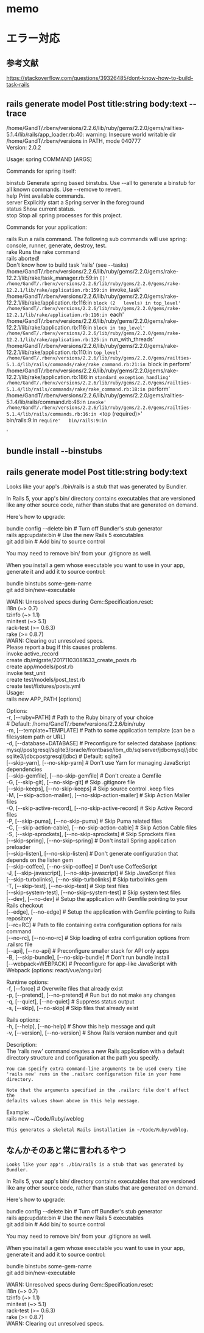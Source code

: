 # memo

# エラー対応
## 参考文献
https://stackoverflow.com/questions/39326485/dont-know-how-to-build-task-rails

## rails generate model Post title:string body:text --trace
/home/GandT/.rbenv/versions/2.2.6/lib/ruby/gems/2.2.0/gems/railties-5.1.4/lib/rails/app_loader.rb:40: warning: Insecure world writable dir /home/GandT/.rbenv/versions in PATH, mode 040777  
Version: 2.0.2  

Usage: spring COMMAND [ARGS]  

Commands for spring itself:  

  binstub         Generate spring based binstubs. Use --all to generate a binstub for all known commands. Use   --remove to revert.  
  help            Print available commands.  
  server          Explicitly start a Spring server in the foreground    
  status          Show current status.  
  stop            Stop all spring processes for this project.  
  
Commands for your application:  
  
  rails           Run a rails command. The following sub commands will use spring: console, runner, generate,   destroy, test.  
  rake            Runs the rake command  
rails aborted!  
Don't know how to build task 'rails' (see --tasks)  
/home/GandT/.rbenv/versions/2.2.6/lib/ruby/gems/2.2.0/gems/rake-12.2.1/lib/rake/task_manager.rb:59:in `[]'  
/home/GandT/.rbenv/versions/2.2.6/lib/ruby/gems/2.2.0/gems/rake-12.2.1/lib/rake/application.rb:159:in `invoke_task'  
/home/GandT/.rbenv/versions/2.2.6/lib/ruby/gems/2.2.0/gems/rake-12.2.1/lib/rake/application.rb:116:in `block (2   levels) in top_level'  
/home/GandT/.rbenv/versions/2.2.6/lib/ruby/gems/2.2.0/gems/rake-12.2.1/lib/rake/application.rb:116:in `each'  
/home/GandT/.rbenv/versions/2.2.6/lib/ruby/gems/2.2.0/gems/rake-12.2.1/lib/rake/application.rb:116:in `block in top_level'
/home/GandT/.rbenv/versions/2.2.6/lib/ruby/gems/2.2.0/gems/rake-12.2.1/lib/rake/application.rb:125:in `run_with_threads'  
/home/GandT/.rbenv/versions/2.2.6/lib/ruby/gems/2.2.0/gems/rake-12.2.1/lib/rake/application.rb:110:in `top_level'  
/home/GandT/.rbenv/versions/2.2.6/lib/ruby/gems/2.2.0/gems/railties-5.1.4/lib/rails/commands/rake/rake_command.rb:21:in `block in perform'  
/home/GandT/.rbenv/versions/2.2.6/lib/ruby/gems/2.2.0/gems/rake-12.2.1/lib/rake/application.rb:186:in `standard_exception_handling'  
/home/GandT/.rbenv/versions/2.2.6/lib/ruby/gems/2.2.0/gems/railties-5.1.4/lib/rails/commands/rake/rake_command.rb:18:in `perform'  
/home/GandT/.rbenv/versions/2.2.6/lib/ruby/gems/2.2.0/gems/railties-5.1.4/lib/rails/command.rb:46:in `invoke'  
/home/GandT/.rbenv/versions/2.2.6/lib/ruby/gems/2.2.0/gems/railties-5.1.4/lib/rails/commands.rb:16:in `<top (required)>'  
bin/rails:9:in `require'  
bin/rails:9:in `<main>'  

## bundle install --binstubs

## rails generate model Post title:string body:text
Looks like your app's ./bin/rails is a stub that was generated by Bundler.  
  
In Rails 5, your app's bin/ directory contains executables that are versioned  
like any other source code, rather than stubs that are generated on demand.  
  
Here's how to upgrade:  
  
  bundle config --delete bin    # Turn off Bundler's stub generator  
  rails app:update:bin          # Use the new Rails 5 executables  
  git add bin                   # Add bin/ to source control  

You may need to remove bin/ from your .gitignore as well.  

When you install a gem whose executable you want to use in your app,  
generate it and add it to source control:  
  
  bundle binstubs some-gem-name  
  git add bin/new-executable  
  
WARN: Unresolved specs during Gem::Specification.reset:  
      i18n (~> 0.7)   
      tzinfo (~> 1.1)  
      minitest (~> 5.1)  
      rack-test (>= 0.6.3)  
      rake (>= 0.8.7)  
WARN: Clearing out unresolved specs.  
Please report a bug if this causes problems.  
      invoke  active_record  
      create    db/migrate/20171103081633_create_posts.rb  
      create    app/models/post.rb  
      invoke    test_unit  
      create      test/models/post_test.rb  
      create      test/fixtures/posts.yml  
Usage:  
  rails new APP_PATH [options]  
  
Options:  
  -r, [--ruby=PATH]                                      # Path to the Ruby binary of your choice  
                                                         # Default: /home/GandT/.rbenv/versions/2.2.6/bin/ruby  
  -m, [--template=TEMPLATE]                              # Path to some application template (can be a filesystem path or URL)  
  -d, [--database=DATABASE]                              # Preconfigure for selected database (options: mysql/postgresql/sqlite3/oracle/frontbase/ibm_db/sqlserver/jdbcmysql/jdbcsqlite3/jdbcpostgresql/jdbc)                                                        # Default: sqlite3  
      [--skip-yarn], [--no-skip-yarn]                    # Don't use Yarn for managing JavaScript dependencies  
      [--skip-gemfile], [--no-skip-gemfile]              # Don't create a Gemfile  
  -G, [--skip-git], [--no-skip-git]                      # Skip .gitignore file  
      [--skip-keeps], [--no-skip-keeps]                  # Skip source control .keep files  
  -M, [--skip-action-mailer], [--no-skip-action-mailer]  # Skip Action Mailer files  
  -O, [--skip-active-record], [--no-skip-active-record]  # Skip Active Record files  
  -P, [--skip-puma], [--no-skip-puma]                    # Skip Puma related files  
  -C, [--skip-action-cable], [--no-skip-action-cable]    # Skip Action Cable files  
  -S, [--skip-sprockets], [--no-skip-sprockets]          # Skip Sprockets files  
      [--skip-spring], [--no-skip-spring]                # Don't install Spring application preloader  
      [--skip-listen], [--no-skip-listen]                # Don't generate configuration that depends on the listen gem  
      [--skip-coffee], [--no-skip-coffee]                # Don't use CoffeeScript  
  -J, [--skip-javascript], [--no-skip-javascript]        # Skip JavaScript files  
      [--skip-turbolinks], [--no-skip-turbolinks]        # Skip turbolinks gem  
  -T, [--skip-test], [--no-skip-test]                    # Skip test files  
      [--skip-system-test], [--no-skip-system-test]      # Skip system test files  
      [--dev], [--no-dev]                                # Setup the application with Gemfile pointing to your Rails checkout  
      [--edge], [--no-edge]                              # Setup the application with Gemfile pointing to Rails repository  
      [--rc=RC]                                          # Path to file containing extra configuration options for rails command  
      [--no-rc], [--no-no-rc]                            # Skip loading of extra configuration options from .railsrc file  
      [--api], [--no-api]                                # Preconfigure smaller stack for API only apps  
  -B, [--skip-bundle], [--no-skip-bundle]                # Don't run bundle install  
      [--webpack=WEBPACK]                                # Preconfigure for app-like JavaScript with Webpack (options: react/vue/angular)  

Runtime options:  
  -f, [--force]                    # Overwrite files that already exist  
  -p, [--pretend], [--no-pretend]  # Run but do not make any changes  
  -q, [--quiet], [--no-quiet]      # Suppress status output  
  -s, [--skip], [--no-skip]        # Skip files that already exist  
  
Rails options:  
  -h, [--help], [--no-help]        # Show this help message and quit  
  -v, [--version], [--no-version]  # Show Rails version number and quit  
  
Description:  
    The 'rails new' command creates a new Rails application with a default  
    directory structure and configuration at the path you specify.  
  
    You can specify extra command-line arguments to be used every time  
    'rails new' runs in the .railsrc configuration file in your home directory.  
  
    Note that the arguments specified in the .railsrc file don't affect the  
    defaults values shown above in this help message.  
  
Example:  
    rails new ~/Code/Ruby/weblog  
  
    This generates a skeletal Rails installation in ~/Code/Ruby/weblog.  


## なんかそのあと常に言われるやつ
    Looks like your app's ./bin/rails is a stub that was generated by Bundler.  

In Rails 5, your app's bin/ directory contains executables that are versioned  
like any other source code, rather than stubs that are generated on demand.  

Here's how to upgrade:  
  
  bundle config --delete bin    # Turn off Bundler's stub generator  
  rails app:update:bin          # Use the new Rails 5 executables  
  git add bin                   # Add bin/ to source control  
  
You may need to remove bin/ from your .gitignore as well.  
  
When you install a gem whose executable you want to use in your app,  
generate it and add it to source control:  
  
  bundle binstubs some-gem-name  
  git add bin/new-executable  
  
WARN: Unresolved specs during Gem::Specification.reset:  
      i18n (~> 0.7)  
      tzinfo (~> 1.1)  
      minitest (~> 5.1)  
      rack-test (>= 0.6.3)  
      rake (>= 0.8.7)  
WARN: Clearing out unresolved specs.  